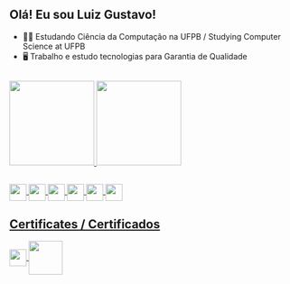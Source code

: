 ## Olá! Eu sou Luiz Gustavo!

- 👨‍💻 Estudando Ciência da Computação na UFPB / Studying Computer Science at UFPB
- 🖥️ Trabalho e estudo tecnologias para Garantia de Qualidade

##

<div>
  <a href="https://www.linkedin.com/in/gustavo-paixao/">
  <img height="150em" src="https://github-readme-stats.vercel.app/api?username=gustavopaixa1&theme=radical&count_private=true" />
  <img height="150em" src="https://github-readme-stats.vercel.app/api/top-langs/?username=gustavopaixa1&layout=compact&theme=radical" />
</div>
  
  ##
<div style="display: inline_block">
  <img align="center" height="30" widith="40" src="https://img.shields.io/badge/Java-ED8B00?style=for-the-badge&logo=openjdk&logoColor=white" />
    <img align="center" height="30" widith="40" src="https://img.shields.io/badge/Python-3776AB?style=for-the-badge&logo=python&logoColor=white" />
    <img align="center" height="30" widith="40" src="https://img.shields.io/badge/C-00599C?style=for-the-badge&logo=c&logoColor=white" />
  <img align="center" height="30" widith="40" src="https://img.shields.io/badge/GIT-E44C30?style=for-the-badge&logo=git&logoColor=white" />
    <img align="center" height="30" widith="40" src="https://img.shields.io/badge/Visual_Studio-5C2D91?style=for-the-badge&logo=visual%20studio&logoColor=white" />
  <img align="center" height="30" widith="40" src="https://img.shields.io/badge/Trello-0052CC?style=for-the-badge&logo=trello&logoColor=white" />
</div>
  
  ## Certificates / Certificados
  <div style="display: inline_block"> 
  <img align="center" height="30" widith="40" src="https://hermes.digitalinnovation.one/assets/diome/logo-full.svg" />
      <img align="center" height="60" widith="80" src="https://www.ufpb.br/ufpb/image-base/brasaooficial.png/@@images/4ec62560-920c-40ad-98b9-77e662f6eb10.png" />
  </div>
